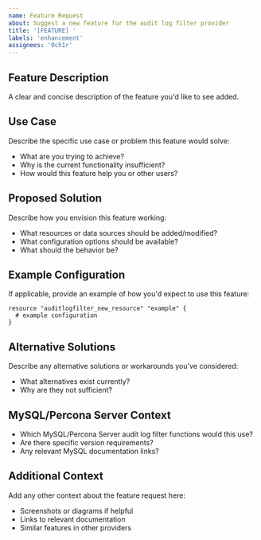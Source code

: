 ```yaml
---
name: Feature Request
about: Suggest a new feature for the audit log filter provider
title: '[FEATURE] '
labels: 'enhancement'
assignees: '0ch1r'
---
```


## Feature Description
A clear and concise description of the feature you'd like to see added.

## Use Case
Describe the specific use case or problem this feature would solve:
- What are you trying to achieve?
- Why is the current functionality insufficient?
- How would this feature help you or other users?

## Proposed Solution
Describe how you envision this feature working:
- What resources or data sources should be added/modified?
- What configuration options should be available?
- What should the behavior be?

## Example Configuration
If applicable, provide an example of how you'd expect to use this feature:

```hcl
resource "auditlogfilter_new_resource" "example" {
  # example configuration
}
```

## Alternative Solutions
Describe any alternative solutions or workarounds you've considered:
- What alternatives exist currently?
- Why are they not sufficient?

## MySQL/Percona Server Context
- Which MySQL/Percona Server audit log filter functions would this use?
- Are there specific version requirements?
- Any relevant MySQL documentation links?

## Additional Context
Add any other context about the feature request here:
- Screenshots or diagrams if helpful
- Links to relevant documentation
- Similar features in other providers

